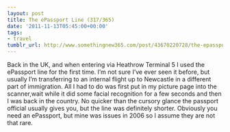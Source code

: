 ```yaml
---
layout: post
title: The ePassport Line (317/365)
date: '2011-11-13T05:45:00+00:00'
tags:
- travel
tumblr_url: http://www.somethingnew365.com/post/43670220728/the-epassport-line-317365
---
```

Back in the UK, and when entering via Heathrow Terminal 5 I used the ePassport line for the first time.
I’m not sure I’ve ever seen it before, but usually I’m transferring to an internal flight up to Newcastle in a different part of immigration. All I had to do was first put in my picture page into the scanner,wait while it did some facial recognition for a few seconds and then I was back in the country. No quicker than the cursory glance the passport official usually gives you, but the line was definitely shorter.
Obviously you need an ePassport, but mine was issues in 2006 so I assume they are not that rare.
